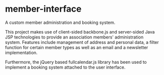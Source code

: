 # member-interface
A custom member administration and booking system.

This project makes use of client-sided backbone.js and server-sided Java JSP technologies to provide an association members' administration system.
Features include management of address and personal data, a filter function for certain member types as well as an email and a newsletter implementation.

Furthermore, the jQuery based fullcalendar.js library has been used to implement a booking system attached to the user interface.

